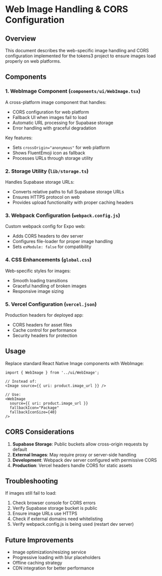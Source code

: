 # Web Image Handling & CORS Configuration

## Overview
This document describes the web-specific image handling and CORS configuration implemented for the tokens3 project to ensure images load properly on web platforms.

## Components

### 1. WebImage Component (`components/ui/WebImage.tsx`)
A cross-platform image component that handles:
- CORS configuration for web platform
- Fallback UI when images fail to load
- Automatic URL processing for Supabase storage
- Error handling with graceful degradation

Key features:
- Sets `crossOrigin="anonymous"` for web platform
- Shows FluentEmoji icon as fallback
- Processes URLs through storage utility

### 2. Storage Utility (`lib/storage.ts`)
Handles Supabase storage URLs:
- Converts relative paths to full Supabase storage URLs
- Ensures HTTPS protocol on web
- Provides upload functionality with proper caching headers

### 3. Webpack Configuration (`webpack.config.js`)
Custom webpack config for Expo web:
- Adds CORS headers to dev server
- Configures file-loader for proper image handling
- Sets `esModule: false` for compatibility

### 4. CSS Enhancements (`global.css`)
Web-specific styles for images:
- Smooth loading transitions
- Graceful handling of broken images
- Responsive image sizing

### 5. Vercel Configuration (`vercel.json`)
Production headers for deployed app:
- CORS headers for asset files
- Cache control for performance
- Security headers for protection

## Usage

Replace standard React Native Image components with WebImage:

```tsx
import { WebImage } from '../ui/WebImage';

// Instead of:
<Image source={{ uri: product.image_url }} />

// Use:
<WebImage 
  source={{ uri: product.image_url }}
  fallbackIcon="Package"
  fallbackIconSize={40}
/>
```

## CORS Considerations

1. **Supabase Storage**: Public buckets allow cross-origin requests by default
2. **External Images**: May require proxy or server-side handling
3. **Development**: Webpack dev server configured with permissive CORS
4. **Production**: Vercel headers handle CORS for static assets

## Troubleshooting

If images still fail to load:
1. Check browser console for CORS errors
2. Verify Supabase storage bucket is public
3. Ensure image URLs use HTTPS
4. Check if external domains need whitelisting
5. Verify webpack.config.js is being used (restart dev server)

## Future Improvements

- Image optimization/resizing service
- Progressive loading with blur placeholders
- Offline caching strategy
- CDN integration for better performance